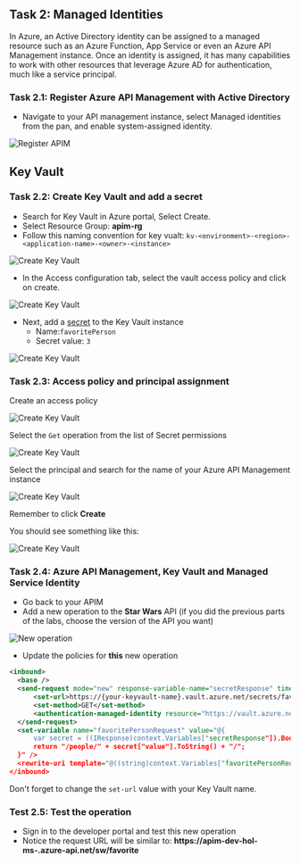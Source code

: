 ## Task 2: Managed Identities

In Azure, an Active Directory identity can be assigned to a managed resource such as an Azure Function, App Service or even an Azure API Management instance. Once an identity is assigned, it has many capabilities to work with other resources that leverage Azure AD for authentication, much like a service principal.

### Task 2.1: Register Azure API Management with Active Directory
- Navigate to your API management instance, select Managed identities from the pan, and enable system-assigned identity.

![Register APIM](media/7.png)

## Key Vault 

### Task 2.2: Create Key Vault and add a secret

- Search for Key Vault in Azure portal, Select Create.
- Select Resource Group: **apim-rg**
- Follow this naming convention for key vualt: `kv-<environment>-<region>-<application-name>-<owner>-<instance>`

![Create Key Vault](media/8.png)

- In the Access configuration tab, select the vault access policy and click on create.

 ![Create Key Vault](media/9.png)

  
- Next, add a [secret](https://docs.microsoft.com/en-us/azure/key-vault/secrets/quick-create-portal#add-a-secret-to-key-vault) to the Key Vault instance
  - Name:`favoritePerson`
  - Secret value: `3`
 
![Create Key Vault](media/10.png)

### Task 2.3: Access policy and principal assignment

Create an access policy

![Create Key Vault](media/11.png)

Select the `Get` operation from the list of Secret permissions

![Create Key Vault](media/12.png)

Select the principal and search for the name of your Azure API Management instance

![Create Key Vault](media/13.png)

Remember to click **Create**

You should see something like this:

![Create Key Vault](media/14.png)

### Task 2.4: Azure API Management, Key Vault and Managed Service Identity

- Go back to your APIM
- Add a new operation to the **Star Wars** API (if you did the previous parts of the labs, choose the version of the API you want)

![New operation](media/15.png)

- Update the policies for **this** new operation

```xml
<inbound>
  <base />
  <send-request mode="new" response-variable-name="secretResponse" timeout="20" ignore-error="false">
      <set-url>https://{your-keyvault-name}.vault.azure.net/secrets/favoritePerson/?api-version=7.0</set-url>
      <set-method>GET</set-method>
      <authentication-managed-identity resource="https://vault.azure.net" />
  </send-request>
  <set-variable name="favoritePersonRequest" value="@{
      var secret = ((IResponse)context.Variables["secretResponse"]).Body.As<JObject>();
      return "/people/" + secret["value"].ToString() + "/";
  }" />
  <rewrite-uri template="@((string)context.Variables["favoritePersonRequest"])" />
</inbound>
```

Don't forget to change the `set-url` value with your Key Vault name.

### Test 2.5: Test the operation

- Sign in to the developer portal and test this new operation
- Notice the request URL will be similar to: **https://apim-dev-hol-ms-<inject key="Deployment ID" enableCopy="false" />.azure-api.net/sw/favorite**

